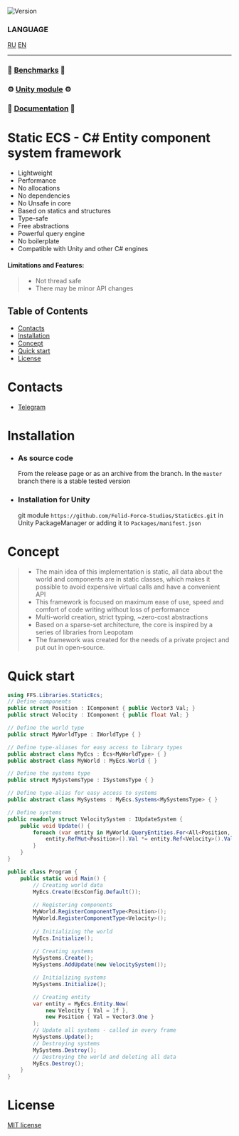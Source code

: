 ![Version](https://img.shields.io/badge/version-0.9.72-blue.svg?style=for-the-badge)

### LANGUAGE
[RU](./README_RU.md)
[EN](./README.md)
___
### 🚀 **[Benchmarks](./docs/Benchmark.md)** 🚀
### ⚙️ **[Unity module](https://github.com/Felid-Force-Studios/StaticEcs-Unity)** ⚙️
### 📖️ **[Documentation](https://felid-force-studios.github.io/StaticEcs/en/)** 📖️

# Static ECS - C# Entity component system framework
- Lightweight
- Performance
- No allocations
- No dependencies
- No Unsafe in core
- Based on statics and structures
- Type-safe
- Free abstractions
- Powerful query engine
- No boilerplate
- Compatible with Unity and other C# engines

#### Limitations and Features:
> - Not thread safe
> - There may be minor API changes

## Table of Contents
* [Contacts](#contacts)
* [Installation](#installation)
* [Concept](#concept)
* [Quick start](#quick-start)
* [License](#license)


# Contacts
* [Telegram](https://t.me/felid_force_studios)

# Installation
* ### As source code
  From the release page or as an archive from the branch. In the `master` branch there is a stable tested version
* ### Installation for Unity
  git module `https://github.com/Felid-Force-Studios/StaticEcs.git` in Unity PackageManager or adding it to `Packages/manifest.json`

# Concept
> - The main idea of this implementation is static, all data about the world and components are in static classes, which makes it possible to avoid expensive virtual calls and have a convenient API
> - This framework is focused on maximum ease of use, speed and comfort of code writing without loss of performance
> - Multi-world creation, strict typing, ~zero-cost abstractions
> - Based on a sparse-set architecture, the core is inspired by a series of libraries from Leopotam
> - The framework was created for the needs of a private project and put out in open-source.

# Quick start
```csharp
using FFS.Libraries.StaticEcs;
// Define components
public struct Position : IComponent { public Vector3 Val; }
public struct Velocity : IComponent { public float Val; }

// Define the world type
public struct MyWorldType : IWorldType { }

// Define type-aliases for easy access to library types
public abstract class MyEcs : Ecs<MyWorldType> { }
public abstract class MyWorld : MyEcs.World { }

// Define the systems type
public struct MySystemsType : ISystemsType { }

// Define type-alias for easy access to systems
public abstract class MySystems : MyEcs.Systems<MySystemsType> { }

// Define systems
public readonly struct VelocitySystem : IUpdateSystem {
    public void Update() {
        foreach (var entity in MyWorld.QueryEntities.For<All<Position, Velocity>>()) {
            entity.RefMut<Position>().Val *= entity.Ref<Velocity>().Val;
        }
    }
}

public class Program {
    public static void Main() {
        // Creating world data
        MyEcs.Create(EcsConfig.Default());
        
        // Registering components
        MyWorld.RegisterComponentType<Position>();
        MyWorld.RegisterComponentType<Velocity>();
        
        // Initializing the world
        MyEcs.Initialize();
        
        // Creating systems
        MySystems.Create();
        MySystems.AddUpdate(new VelocitySystem());

        // Initializing systems
        MySystems.Initialize();

        // Creating entity
        var entity = MyEcs.Entity.New(
            new Velocity { Val = 1f },
            new Position { Val = Vector3.One }
        );
        // Update all systems - called in every frame
        MySystems.Update();
        // Destroying systems
        MySystems.Destroy();
        // Destroying the world and deleting all data
        MyEcs.Destroy();
    }
}
```

# License
[MIT license](./LICENSE.md)
